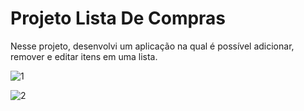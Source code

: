 # Projeto Lista De Compras

Nesse projeto, desenvolvi um aplicação na qual é possível adicionar, remover e editar itens em uma lista.

![1](https://user-images.githubusercontent.com/95857175/228031394-e7d9d55a-e4a7-48c7-ba50-c97c095df503.png#vitrinedev)

![2](https://user-images.githubusercontent.com/95857175/228031401-515e2c57-c4d4-4ec5-ad34-fa79f1109c35.png#vitrinedev)


